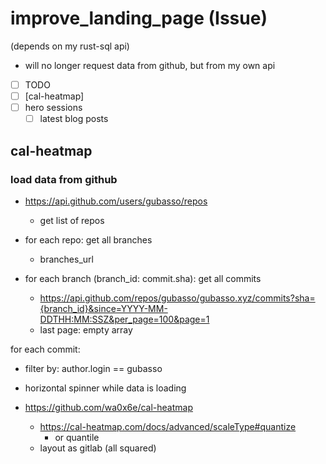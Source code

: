 # improve_landing_page (Issue)

(depends on my rust-sql api)
- will no longer request data from github, but from my own api

- [ ] TODO
- [ ] [cal-heatmap]
- [ ] hero sessions
  - [ ] latest blog posts

## cal-heatmap

### load data from github


- https://api.github.com/users/gubasso/repos
  - get list of repos

- for each repo: get all branches
  - branches_url

- for each branch (branch_id: commit.sha): get all commits
  - https://api.github.com/repos/gubasso/gubasso.xyz/commits?sha={branch_id}&since=YYYY-MM-DDTHH:MM:SSZ&per_page=100&page=1
  - last page: empty array

for each commit:
  - filter by: author.login == gubasso

- horizontal spinner while data is loading

- https://github.com/wa0x6e/cal-heatmap
  - https://cal-heatmap.com/docs/advanced/scaleType#quantize
    - or quantile
  - layout as gitlab (all squared)
